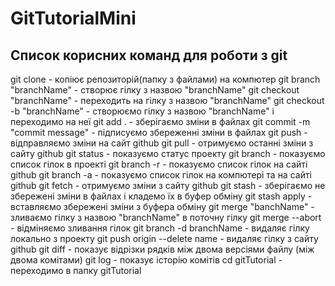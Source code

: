 # GitTutorialMini

## Список корисних команд для роботи з git

git clone - копіює репозиторій(папку з файлами) на компютер
git branch "branchName" - створює гілку з назвою "branchName"
git checkout "branchName" - переходить на гілку з назвою "branchName"
git checkout -b "branchName" - створюємо гілку з назвою "branchName" і переходимо на неї
git add . - зберігаємо зміни в файлах
git commit -m "commit message" - підписуємо збереженні зміни в файлах
git push - відправляємо зміни на сайт github
git pull - отримуємо останні зміни з сайту github
git status - показуємо статус проекту
git branch - показуємо список гілок в проекті
git branch -r - показуємо список гілок на сайті github
git branch -a - показуємо список гілок на компютері та на сайті github
git fetch - отримуємо зміни з сайту github
git stash - зберігаємо не збережені зміни в файлах і кладемо їх в буфер обміну
git stash apply - вставляємо збережені зміни з буфера обміну
git merge "banchName" - зливаємо гілку з назвою "branchName" в поточну гілку
git merge --abort - відміняємо зливання гілок
git branch -d branchName - видаляє гілку локально з проекту
git push origin --delete name - видаляє гілку з сайту github
git diff - показує відрізки рядків між двома версіями файлу (між двома комітами)
git log - показує історію комітів
cd gitTutorial - переходимо в папку gitTutorial
